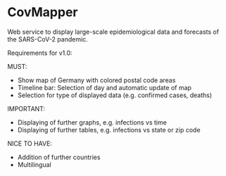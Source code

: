 # CovMapper
Web service to display large-scale epidemiological data and forecasts of the SARS-CoV-2 pandemic.

Requirements for v1.0:

MUST:
- Show map of Germany with colored postal code areas
- Timeline bar: Selection of day and automatic update of map
- Selection for type of displayed data (e.g. confirmed cases, deaths)

IMPORTANT:
- Displaying of further graphs, e.g. infections vs time
- Displaying of further tables, e.g. infections vs state or zip code

NICE TO HAVE:
- Addition of further countries
- Multilingual
